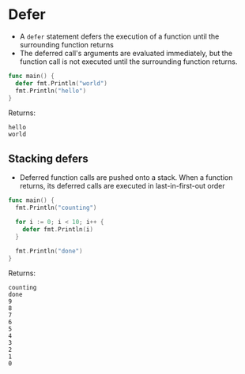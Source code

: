 # Defer

* A `defer` statement defers the execution of a function until the surrounding function returns
* The deferred call's arguments are evaluated immediately, but the function call is not executed
  until the surrounding function returns.

```go
func main() {
  defer fmt.Println("world")
  fmt.Println("hello")
}
```

Returns:

```
hello
world
```

## Stacking defers

* Deferred function calls are pushed onto a stack. When a function returns,
  its deferred calls are executed in last-in-first-out order

```go
func main() {
  fmt.Println("counting")

  for i := 0; i < 10; i++ {
    defer fmt.Println(i)
  }

  fmt.Println("done")
}
```

Returns:

```
counting
done
9
8
7
6
5
4
3
2
1
0
```

